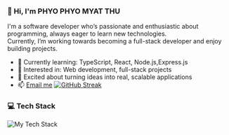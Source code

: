 ### 👋 Hi, I'm PHYO PHYO MYAT THU

I'm a software developer who’s passionate and enthusiastic about programming, always eager to learn new technologies.  
Currently, I’m working towards becoming a full-stack developer and enjoy building projects.

- 🌱 Currently learning: TypeScript, React, Node.js,Express.js
- 🔭 Interested in: Web development, full-stack projects
- 🚀 Excited about turning ideas into real, scalable applications
- 📫 [Email me](phyophyomyatthu23@gmail.com)
  [![GitHub Streak](https://github-readme-streak-stats.herokuapp.com?user=PHYOPHYO2397&theme=tokyonight)](https://git.io/streak-stats)

### 💻 Tech Stack

![My Tech Stack](https://skillicons.dev/icons?i=js,ts,react,nodejs,express,mongodb)
